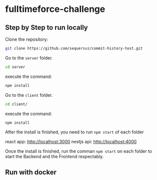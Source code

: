 # fulltimeforce-challenge

## Step by Step to run locally

Clone the repository:

```bash
git clone https://github.com/sequersvz/commit-history-test.git
```

Go to the `server` folder.

```bash
cd server
```

execute the command:

```bash
npm install
```

Go to the `client` folder.

```bash
cd client/
```

execute the command:

```bash
npm install
```

After the install is finished, you need to run ```npm start``` of each folder

react app: <http://localhost:3000>
nestjs api: <http://localhost:4000>

Once the install is finished, run the comman ```npm start``` on each folder to start the Backend and the Frontend respectably.


## Run with docker


